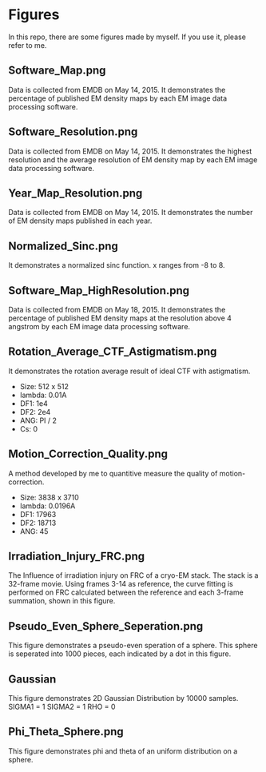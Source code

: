 # Figures
In this repo, there are some figures made by myself. If you use it, please refer to me.

## Software_Map.png
Data is collected from EMDB on May 14, 2015.
It demonstrates the percentage of published EM density maps by each EM image data
processing software.

## Software_Resolution.png
Data is collected from EMDB on May 14, 2015.
It demonstrates the highest resolution and the average resolution of EM density
map by each EM image data processing software.

## Year_Map_Resolution.png
Data is collected from EMDB on May 14, 2015.
It demonstrates the number of EM density maps published in each year.

## Normalized_Sinc.png
It demonstrates a normalized sinc function. x ranges from -8 to 8.

## Software_Map_HighResolution.png
Data is collected from EMDB on May 18, 2015.
It demonstrates the percentage of published EM density maps at the resolution
above 4 angstrom by each EM image data processing software.

## Rotation_Average_CTF_Astigmatism.png
It demonstrates the rotation average result of ideal CTF with astigmatism.
* Size: 512 x 512
* lambda: 0.01A
* DF1: 1e4
* DF2: 2e4
* ANG: PI / 2
* Cs: 0

## Motion_Correction_Quality.png
A method developed by me to quantitive measure the quality of motion-correction.
* Size: 3838 x 3710
* lambda: 0.0196A
* DF1: 17963
* DF2: 18713
* ANG: 45

## Irradiation_Injury_FRC.png
The Influence of irradiation injury on FRC of a cryo-EM stack. 
The stack is a 32-frame movie. Using frames 3-14 as reference, the curve fitting
is performed on FRC calculated between the reference and each 3-frame summation,
shown in this figure.

## Pseudo_Even_Sphere_Seperation.png
This figure demonstrates a pseudo-even speration of a sphere. This sphere is
seperated into 1000 pieces, each indicated by a dot in this figure.

## Gaussian
This figure demonstrates 2D Gaussian Distribution by 10000 samples.
SIGMA1 = 1
SIGMA2 = 1
RHO = 0

## Phi_Theta_Sphere.png
This figure demonstrates phi and theta of an uniform distribution on a sphere.
